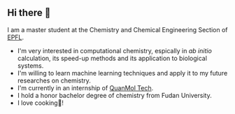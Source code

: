 ## Hi there 👋

I am a master student at the Chemistry and Chemical Engineering Section of [EPFL](https://www.epfl.ch/en/).

 - I'm very interested in computational chemistry, espically in _ab initio_ calculation, its speed-up methods and its application to biological systems.
 - I'm willing to learn machine learning techniques and apply it to my future researches on chemistry.
 - I'm currently in an internship of [QuanMol Tech](https://quanmol.com/).
 - I hold a honor bachelor degree of chemistry from Fudan University.
 - I love cooking🍳\!
<!--
**GardevoirX/GardevoirX** is a ✨ _special_ ✨ repository because its `README.md` (this file) appears on your GitHub profile.

Here are some ideas to get you started:

- 🔭 I’m currently working on ...
- 🌱 I’m currently learning ...
- 👯 I’m looking to collaborate on ...
- 🤔 I’m looking for help with ...
- 💬 Ask me about ...
- 📫 How to reach me: ...
- 😄 Pronouns: ...
- ⚡ Fun fact: ...
-->
